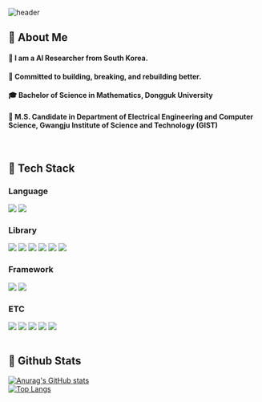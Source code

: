 <div>
  
  <!--Header-->
  ![header](https://capsule-render.vercel.app/api?type=venom&color=gradient&height=300&section=header&text=Good%20to%20see%20you%20%!)
  
</div>

<div>
  <!--Body-->
  
  ## 👀 About Me
  #### :raising_hand: I am a AI Researcher from South Korea.<br/>
  #### :muscle: Committed to building, breaking, and rebuilding better.<br/>
  #### :mortar_board: Bachelor of Science in Mathematics, Dongguk University
  #### :running: M.S. Candidate in Department of Electrical Engineering and Computer Science, Gwangju Institute of Science and Technology (GIST)
  <br/>
  
  ## 🧱 Tech Stack
  ### Language
  <!--Python-->
  <img src="https://img.shields.io/badge/Python-3776AB?style=flat-square&logo=Python&logoColor=white"/>
  <!--MATLAB-->
  <img src="https://img.shields.io/badge/MATLAB-005CA0?style=flat-square&logo=MATLAB&logoColor=white"/>
  <br/>
  
  ### Library
  <!--PyTorch-->
  <img src="https://img.shields.io/badge/PyTorch-EE4C2C?style=flat-square&logo=PyTorch&logoColor=white"/>
  <!--Keras-->
  <img src="https://img.shields.io/badge/Keras-D00000?style=flat-square&logo=Keras&logoColor=white"/>
  <!--Scikit-learn-->
  <img src="https://img.shields.io/badge/Scikit-learn-F7931E?style=flat-square&logo=Scikit-learn&logoColor=white"/>
  <!--Tensorflow-->
  <img src="https://img.shields.io/badge/Tensorflow-FF6F00?style=flat-square&logo=Tensorflow&logoColor=white"/>
  <!--Pandas-->
  <img src="https://img.shields.io/badge/Pandas-150458?style=flat-square&logo=Pandas&logoColor=white"/>
  <!--Numpy-->
  <img src="https://img.shields.io/badge/Numpy-013243?style=flat-square&logo=Numpy&logoColor=white"/>
  
  <br/>
  
  ### Framework
  <!--Langchain-->
  <img src="https://img.shields.io/badge/Langchain-1C3C3C?style=flat-square&logo=Langchain&logoColor=white"/>
  <!--Langgraph-->
  <img src="https://img.shields.io/badge/Langgraph-1C3C3C?style=flat-square&logo=Langgraph&logoColor=white"/>

  <br/>
  
  ### ETC
  <!--Linux-->
  <img src="https://img.shields.io/badge/Linux-FCC624?style=flat-square&logo=Linux&logoColor=white"/>
  <!--Ubuntu-->
  <img src="https://img.shields.io/badge/Ubuntu-E95420?style=flat-square&logo=Ubuntu&logoColor=white"/>
  <!--Googlecolab-->
  <img src="https://img.shields.io/badge/Googlecolab-F9AB00?style=flat-square&logo=Googlecolab&logoColor=white"/>
  <!--VScode-->
  <img src="https://img.shields.io/badge/VScode-2F80ED?style=flat-square&logo=VScode&logoColor=white"/>
  <!--Bambulab-->
  <img src="https://img.shields.io/badge/Bambulab-00AE42?style=flat-square&logo=Bambulab&logoColor=white"/>
  <br/>
  <br/>
  
  ## 🤔 Github Stats
  [![Anurag's GitHub stats](https://github-readme-stats.vercel.app/api?username=bluesooyeon)](https://github.com/anuraghazra/github-readme-stats)
  <br/>
  [![Top Langs](https://github-readme-stats.vercel.app/api/top-langs/?username=bluesooyeon)](https://github.com/anuraghazra/github-readme-stats)
  
</div>
